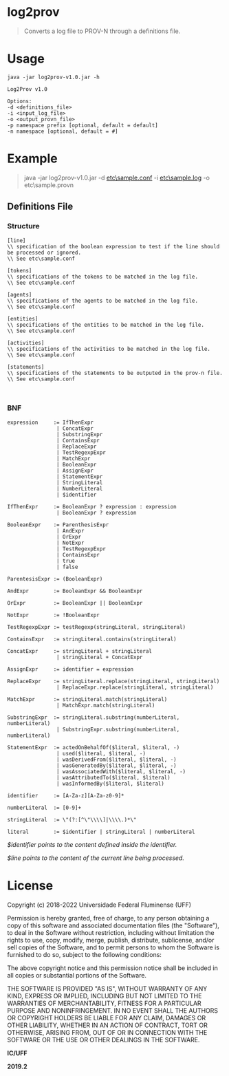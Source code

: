 # log2prov

> Converts a log file to PROV-N through a definitions file.


# Usage

```
java -jar log2prov-v1.0.jar -h

Log2Prov v1.0

Options:
-d <definitions_file>
-i <input_log_file>
-o <output_provn_file>
-p namespace prefix [optional, default = default]
-n namespace [optional, default = #]
```

# Example

> java -jar log2prov-v1.0.jar -d [etc\sample.conf](http://www.github.com/gems-uff/log2prov/blob/master/etc/sample.conf) -i [etc\sample.log](http://www.github.com/gems-uff/log2prov/blob/master/etc/sample.log) -o etc\sample.provn


## Definitions File

### Structure
```
[line]
\\ specification of the boolean expression to test if the line should be processed or ignored.
\\ See etc\sample.conf

[tokens]
\\ specifications of the tokens to be matched in the log file.
\\ See etc\sample.conf

[agents]
\\ specifications of the agents to be matched in the log file.
\\ See etc\sample.conf

[entities]
\\ specifications of the entities to be matched in the log file.
\\ See etc\sample.conf

[activities]
\\ specifications of the activities to be matched in the log file.
\\ See etc\sample.conf

[statements]
\\ specifications of the statements to be outputed in the prov-n file.
\\ See etc\sample.conf



```

### BNF
```
expression     := IfThenExpr
                | ConcatExpr 
                | SubstringExpr 
                | ContainsExpr 
                | ReplaceExpr 
                | TestRegexpExpr 
                | MatchExpr 
                | BooleanExpr 
                | AssignExpr 
                | StatementExpr 
                | StringLiteral
                | NumberLiteral
                | $identifier   
               
IfThenExpr     := BooleanExpr ? expression : expression
                | BooleanExpr ? expression 
                 
BooleanExpr    := ParenthesisExpr 
                | AndExpr
                | OrExpr
                | NotExpr
                | TestRegexpExpr 
                | ContainsExpr 
                | true 
                | false
                
ParentesisExpr := (BooleanExpr)

AndExpr        := BooleanExpr && BooleanExpr 

OrExpr         := BooleanExpr || BooleanExpr 
                
NotExpr        := !BooleanExpr
                            
TestRegexpExpr := testRegexp(stringLiteral, stringLiteral)

ContainsExpr   := stringLiteral.contains(stringLiteral)
               
ConcatExpr     := stringLiteral + stringLiteral 
                | stringLiteral + ConcatExpr
               
AssignExpr     := identifier = expression
               
ReplaceExpr    := stringLiteral.replace(stringLiteral, stringLiteral) 
                | ReplaceExpr.replace(stringLiteral, stringLiteral)
               
MatchExpr      := stringLiteral.match(stringLiteral) 
                | MatchExpr.match(stringLiteral)
			    
SubstringExpr  := stringLiteral.substring(numberLiteral, numberLiteral) 
                | SubstringExpr.substring(numberLiteral, numberLiteral)
               
StatementExpr  := actedOnBehalfOf($literal, $literal, -) 
                | used($literal, $literal, -)
                | wasDerivedFrom($literal, $literal, -)
                | wasGeneratedBy($literal, $literal, -)
                | wasAssociatedWith($literal, $literal, -)
                | wasAttributedTo($literal, $literal)
                | wasInformedBy($literal, $literal)
               
identifier     := [A-Za-z][A-Za-z0-9]*
               
numberLiteral  := [0-9]+
               
stringLiteral  := \"(?:[^\"\\\\]|\\\\.)*\"
               
literal        := $identifier | stringLiteral | numberLiteral
```

*$identifier points to the content defined inside the identifier.*

*$line points to the content of the current line being processed.*

# License

Copyright (c) 2018-2022 Universidade Federal Fluminense (UFF)

Permission is hereby granted, free of charge, to any person obtaining a copy
of this software and associated documentation files (the "Software"), to deal
in the Software without restriction, including without limitation the rights
to use, copy, modify, merge, publish, distribute, sublicense, and/or sell
copies of the Software, and to permit persons to whom the Software is
furnished to do so, subject to the following conditions:

The above copyright notice and this permission notice shall be included in
all copies or substantial portions of the Software.

THE SOFTWARE IS PROVIDED "AS IS", WITHOUT WARRANTY OF ANY KIND, EXPRESS OR
IMPLIED, INCLUDING BUT NOT LIMITED TO THE WARRANTIES OF MERCHANTABILITY,
FITNESS FOR A PARTICULAR PURPOSE AND NONINFRINGEMENT. IN NO EVENT SHALL THE
AUTHORS OR COPYRIGHT HOLDERS BE LIABLE FOR ANY CLAIM, DAMAGES OR OTHER
LIABILITY, WHETHER IN AN ACTION OF CONTRACT, TORT OR OTHERWISE, ARISING FROM,
OUT OF OR IN CONNECTION WITH THE SOFTWARE OR THE USE OR OTHER DEALINGS IN
THE SOFTWARE.

**IC/UFF**

**2019.2**
